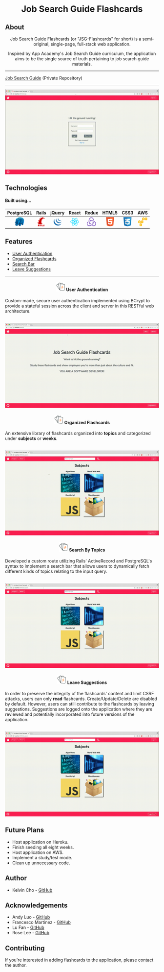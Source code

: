 <h1 align="center"><strong>Job Search Guide Flashcards</strong></h1>

## About

<center>Job Search Guide Flashcards (or "JSG-Flashcards" for short) is a semi-original, single-page, full-stack web application.

Inspired by App Academy's Job Search Guide curriculum, the application aims to be the single source of truth pertaining to job search guide materials.</center>

---

[Job Search Guide](https://github.com/appacademy/job-search-guide) (Private Repository)

---

<p align="center">
  <img src="https://raw.githubusercontent.com/Kelvin-K-Cho/jsg-flashcards/master/images/JSGF.gif">
</p>

## Technologies

<h4>Built using...</h4>

|                                                     PostgreSQL                                                     |                                                     Rails                                                     |                                                     jQuery                                                     |                                                     React                                                     |                                                     Redux                                                     |                                                     HTML5                                                     |                                                     CSS3                                                     |                                                     AWS                                                     |
| :----------------------------------------------------------------------------------------------------------------: | :-----------------------------------------------------------------------------------------------------------: | :------------------------------------------------------------------------------------------------------------: | :-----------------------------------------------------------------------------------------------------------: | :-----------------------------------------------------------------------------------------------------------: | :-----------------------------------------------------------------------------------------------------------: | :----------------------------------------------------------------------------------------------------------: | :---------------------------------------------------------------------------------------------------------: |
| <img src="https://raw.githubusercontent.com/Kelvin-K-Cho/jsg-flashcards/master/images/PostgreSQL.png" height="30"> | <img src="https://raw.githubusercontent.com/Kelvin-K-Cho/jsg-flashcards/master/images/Rails.png" height="30"> | <img src="https://raw.githubusercontent.com/Kelvin-K-Cho/jsg-flashcards/master/images/jQuery.png" height="30"> | <img src="https://raw.githubusercontent.com/Kelvin-K-Cho/jsg-flashcards/master/images/React.png" height="30"> | <img src="https://raw.githubusercontent.com/Kelvin-K-Cho/jsg-flashcards/master/images/Redux.png" height="30"> | <img src="https://raw.githubusercontent.com/Kelvin-K-Cho/jsg-flashcards/master/images/HTML5.png" height="30"> | <img src="https://raw.githubusercontent.com/Kelvin-K-Cho/jsg-flashcards/master/images/CSS3.png" height="30"> | <img src="https://raw.githubusercontent.com/Kelvin-K-Cho/jsg-flashcards/master/images/AWS.png" height="30"> |

## Features

* [User Authentication](#user-authentication)
* [Organized Flashcards](#organized-flashcards)
* [Search Bar](#search-bar)
* [Leave Suggestions](#leave-suggestions)

---

<a name="user-authentication">
  <h4 align='center'>
    <img src="https://raw.githubusercontent.com/Kelvin-K-Cho/jsg-flashcards/master/app/assets/images/favicon.png" height="30"> User Authentication
    </h4>
</a>

Custom-made, secure user authentication implemented using BCrypt to provide a stateful session across the client and server in this RESTful web architecture.

<p align="center">
  <br />
  <img src="https://raw.githubusercontent.com/Kelvin-K-Cho/jsg-flashcards/master/images/user-authentication.gif">
</p>

<a name="organized-flashcards">
<h4 align='center'>
  <img src="https://raw.githubusercontent.com/Kelvin-K-Cho/jsg-flashcards/master/app/assets/images/favicon.png" height="30"> Organized Flashcards
  </h4>
</a>
An extensive library of flashcards organized into <strong>topics</strong> and categorized under <strong>subjects</strong> or <strong>weeks</strong>.

<p align="center">
  <br />
  <img src="https://raw.githubusercontent.com/Kelvin-K-Cho/jsg-flashcards/master/images/organized-flashcards.gif">
</p>

<a name="search-bar">
<h4 align='center'>
  <img src="https://raw.githubusercontent.com/Kelvin-K-Cho/jsg-flashcards/master/app/assets/images/favicon.png" height="30"> Search By Topics
  </h4>
</a>
Developed a custom route utilizing Rails' ActiveRecord and PostgreSQL's syntax to implement a search bar that allows users to dynamically fetch different kinds of topics relating to the input query.

<p align="center">
  <br />
  <img src="https://raw.githubusercontent.com/Kelvin-K-Cho/jsg-flashcards/master/images/search-bar.gif">
</p>

<a name="leave-suggestions">
<h4 align='center'>
  <img src="https://raw.githubusercontent.com/Kelvin-K-Cho/jsg-flashcards/master/app/assets/images/favicon.png" height="30"> Leave Suggestions
  </h4>
</a>
In order to preserve the integrity of the flashcards' content and limit CSRF attacks, users can only <strong>read</strong> flashcards.  Create/Update/Delete are disabled by default.  However, users can still contribute to the flashcards by leaving suggestions.  Suggestions are logged onto the application where they are reviewed and potentially incorporated into future versions of the application.

<p align="center">
  <br />
  <img src="https://raw.githubusercontent.com/Kelvin-K-Cho/jsg-flashcards/master/images/leave-suggestions.gif">
</p>

## Future Plans

* Host application on Heroku.
* Finish seeding all eight weeks.
* Host application on AWS.
* Implement a study/test mode.
* Clean up unnecessary code.

## Author

* Kelvin Cho - [GitHub](https://github.com/Kelvin-K-Cho)

## Acknowledgements

* Andy Luo - [GitHub](https://github.com/GreenRabite)
* Francesco Martinez - [GitHub](https://github.com/fmbf)
* Lu Fan - [GitHub](https://github.com/LuuuFan)
* Rose Lee - [GitHub](https://github.com/r-lee1)

## Contributing

If you're interested in adding flashcards to the application, please contact the author.
